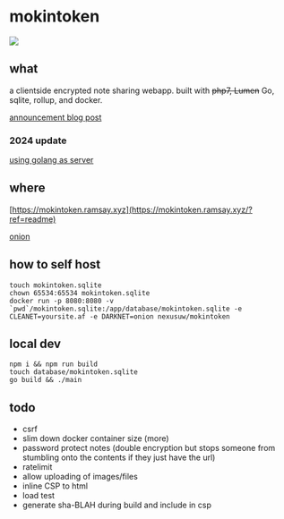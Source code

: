 # mokintoken

![](https://dockeri.co/image/nexusuw/mokintoken)

## what

a clientside encrypted note sharing webapp. built with ~~php7, Lumen~~ Go, sqlite, rollup, and docker.

[announcement blog post](https://ramsay.xyz/2020/03/27/mokintoken-released.html)

### 2024 update

[using golang as server](https://ramsay.xyz/2024/02/19/mokintoken-is-now-go.html)

## where

[https://mokintoken.ramsay.xyz](https://mokintoken.ramsay.xyz/?ref=readme)

[onion](http://mokinan4qvxi4ragyzgkewrmnnqslkcdglk6v5zruknwnnuvv2lu5uad.onion/)

## how to self host

```
touch mokintoken.sqlite
chown 65534:65534 mokintoken.sqlite
docker run -p 8080:8080 -v `pwd`/mokintoken.sqlite:/app/database/mokintoken.sqlite -e CLEANET=yoursite.af -e DARKNET=onion nexusuw/mokintoken
```

## local dev
```
npm i && npm run build
touch database/mokintoken.sqlite
go build && ./main

```

## todo

- csrf
- slim down docker container size (more)
- password protect notes (double encryption but stops someone from stumbling onto the contents if they just have the url)
- ratelimit
- allow uploading of images/files
- inline CSP to html
- load test
- generate sha-BLAH during build and include in csp
